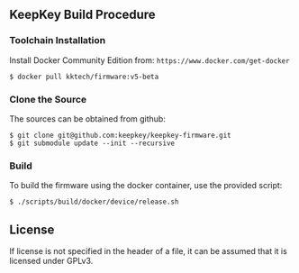 ## KeepKey Build Procedure

### Toolchain Installation

Install Docker Community Edition from: `https://www.docker.com/get-docker`

```
$ docker pull kktech/firmware:v5-beta
```

### Clone the Source

The sources can be obtained from github:

```
$ git clone git@github.com:keepkey/keepkey-firmware.git
$ git submodule update --init --recursive
```

### Build

To build the firmware using the docker container, use the provided script:

```
$ ./scripts/build/docker/device/release.sh
```

## License

If license is not specified in the header of a file, it can be assumed that it is licensed under GPLv3.
